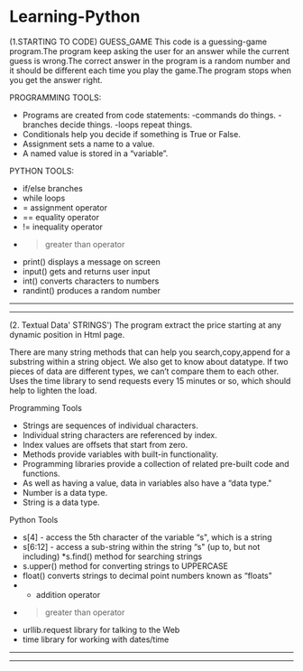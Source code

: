 # Learning-Python

(1.STARTING TO CODE)
GUESS_GAME
This code is a guessing-game program.The program keep asking the user for an answer while the current
guess is wrong.The correct answer in the program is a random number and it should be different each time
you play the game.The program stops when you get the answer right.


PROGRAMMING TOOLS:
* Programs are created from code statements:
-commands do things.
-branches decide things.
-loops repeat things.
* Conditionals help you decide if
  something is True or False.
* Assignment sets a name to a value.
* A named value is stored in a “variable”.


PYTHON TOOLS:
* if/else branches
* while loops
* = assignment operator
* == equality operator
* != inequality operator
* > greater than operator
* print() displays a message on screen
* input() gets and returns user input
* int() converts characters to numbers
* randint() produces a random number
------------------------------------------------------------------------------------------------------------------------------------------
------------------------------------------------------------------------------------------------------------------------------------------

(2. Textual Data' STRINGS')
The program extract the price starting at any dynamic position in Html page.

There are many string methods that can help you search,copy,append for a substring within a string object.
We also get to know about datatype. If two pieces of data are different types, we can’t compare them to each other.
Uses the time library to send requests every 15 minutes or so, which should help to lighten the load.

Programming Tools
* Strings are sequences of individual characters.
* Individual string characters are referenced by index.
* Index values are offsets that start from zero.
* Methods provide variables with built-in functionality.
* Programming libraries provide a collection of related
pre-built code and functions.
* As well as having a value, data in variables also have a
“data type."
* Number is a data type.
* String is a data type.




Python Tools
* s[4] - access the 5th character of the variable “s",
which is a string
* s[6:12] - access a sub-string within the string “s" (up
to, but not including)
*s.find() method for searching strings
* s.upper() method for converting strings to
UPPERCASE
* float() converts strings to decimal point numbers
known as “floats"
* + addition operator
* > greater than operator
* urllib.request library for talking to the Web
* time library for working with dates/time
------------------------------------------------------------------------------------------------------------------------------------------
------------------------------------------------------------------------------------------------------------------------------------------

